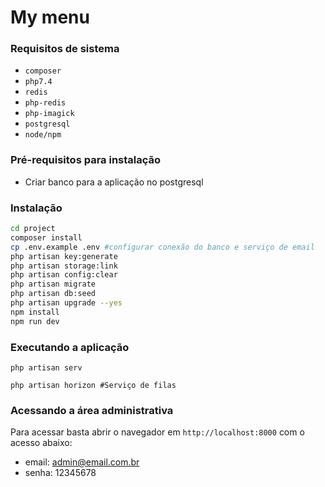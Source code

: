 # My menu

### Requisitos de sistema
-   `composer`
-   `php7.4`
-   `redis`
-   `php-redis`
-   `php-imagick`
-   `postgresql`
-   `node/npm`

### Pré-requisitos para instalação

- Criar banco para a aplicação no postgresql

### Instalação
```sh
cd project
composer install
cp .env.example .env #configurar conexão do banco e serviço de email
php artisan key:generate
php artisan storage:link
php artisan config:clear
php artisan migrate
php artisan db:seed
php artisan upgrade --yes
npm install
npm run dev
```

### Executando a aplicação

```shell
php artisan serv
```

```shell
php artisan horizon #Serviço de filas
```

### Acessando a área administrativa
Para acessar basta abrir o navegador em `http://localhost:8000` com o acesso abaixo:

* email: admin@email.com.br
* senha: 12345678